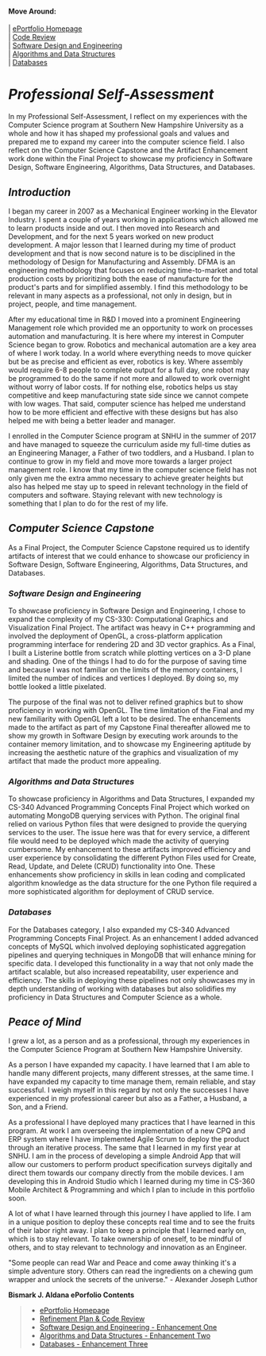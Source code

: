 #### Move Around:
| [ePortfolio Homepage](https://bizofsteel.github.io)<br>
| [Code Review](https://bizofsteel.github.io/Code_Review.html)<br>
| [Software Design and Engineering](https://bizofsteel.github.io/Software_Design_and_Engineering.html)<br> 
| [Algorithms and Data Structures](https://bizofsteel.github.io/Algorithms_and_Data_Structure.html)<br>
| [Databases](https://bizofsteel.github.io/Databases.html)<br>


# _Professional Self-Assessment_

In my Professional Self-Assessment, I reflect on my experiences with the Computer Science program at Southern New Hampshire University as a whole and how it has shaped my professional goals and values and prepared me to expand my career into the computer science field. I also reflect on the Computer Science Capstone and the Artifact Enhancement work done within the Final Project to showcase my proficiency in Software Design, Software Engineering, Algorithms, Data Structures, and Databases.  

## _Introduction_

I began my career in 2007 as a Mechanical Engineer working in the Elevator Industry.   I spent a couple of years working in applications which allowed me to learn products inside and out.   I then moved into Research and Development, and for the next 5 years worked on new product development.  A major lesson that I learned during my time of product development and that is now second nature is to be disciplined in the methodology of Design for Manufacturing and Assembly.  DFMA is an engineering methodology that focuses on reducing time-to-market and total production costs by prioritizing both the ease of manufacture for the product's parts and for simplified assembly.  I find this methodology to be relevant in many aspects as a professional, not only in design, but in project, people, and time management. 

After my educational time in R&D I moved into a prominent Engineering Management role which provided me an opportunity to work on processes automation and manufacturing.   It is here where my interest in Computer Science began to grow.  Robotics and mechanical automation are a key area of where I work today.  In a world where everything needs to move quicker but be as precise and efficient as ever, robotics is key. Where assembly would require 6-8 people to complete output for a full day, one robot may be programmed to do the same if not more and allowed to work overnight without worry of labor costs.  If for nothing else, robotics helps us stay competitive and keep manufacturing state side since we cannot compete with low wages.  That said, computer science has helped me understand how to be more efficient and effective with these designs but has also helped me with being a better leader and manager.

I enrolled in the Computer Science program at SNHU in the summer of 2017 and have managed to squeeze the curriculum aside my full-time duties as an Engineering Manager, a Father of two toddlers, and a Husband.  I plan to continue to grow in my field and move more towards a larger project management role.   I know that my time in the computer science field has not only given me the extra ammo necessary to achieve greater heights but also has helped me stay up to speed in relevant technology in the field of computers and software.   Staying relevant with new technology is something that I plan to do for the rest of my life.
## _Computer Science Capstone_

As a Final Project, the Computer Science Capstone required us to identify artifacts of interest that we could enhance to showcase our proficiency in Software Design, Software Engineering, Algorithms, Data Structures, and Databases.  

### _Software Design and Engineering_

To showcase proficiency in Software Design and Engineering, I chose to expand the complexity of my CS-330: Computational Graphics and Visualization Final Project.  The artifact was heavy in C++ programming and involved the deployment of OpenGL, a cross-platform application programming interface for rendering 2D and 3D vector graphics.   As a Final, I built a Listerine bottle from scratch while plotting vertices on a 3-D plane and shading. One of the things I had to do for the purpose of saving time and because I was not familiar on the limits of the memory containers, I limited the number of indices and vertices I deployed.  By doing so, my bottle looked a little pixelated.  

The purpose of the final was not to deliver refined graphics but to show proficiency in working with OpenGL.   The time limitation of the Final and my new familiarity with OpenGL left a lot to be desired.   The enhancements made to the artifact as part of my Capstone Final thereafter allowed me to show my growth in Software Design by executing work arounds to the container memory limitation, and to showcase my Engineering aptitude by increasing the aesthetic nature of the graphics and visualization of my artifact that made the product more appealing.

### _Algorithms and Data Structures_

To showcase proficiency in Algorithms and Data Structures, I expanded my CS-340 Advanced
Programming Concepts Final Project which worked on automating MongoDB querying services with Python.  The original final relied on various Python files that were designed to provide the querying services to the user.   The issue here was that for every service, a different file would need to be deployed which made the activity of querying cumbersome.  My enhancement to these artifacts improved efficiency and user experience by consolidating the different Python Files used for Create, Read, Update, and Delete (CRUD) functionality into One.  These enhancements show proficiency in skills in lean coding and complicated algorithm knowledge as the data structure for the one Python file required a more sophisticated algorithm for deployment of CRUD service.

### _Databases_

For the Databases category, I also expanded my CS-340 Advanced Programming Concepts Final Project.  As an enhancement I added advanced concepts of MySQL which involved deploying sophisticated aggregation pipelines and querying techniques in MongoDB that will enhance mining for specific data.  I developed this functionality in a way that not only made the artifact scalable, but also increased repeatability, user experience and efficiency.  The skills in deploying these pipelines not only showcases my in depth understanding of working with databases but also solidifies my proficiency in Data Structures and Computer Science as a whole.  

## _Peace of Mind_

I grew a lot, as a person and as a professional, through my experiences in the Computer Science Program at Southern New Hampshire University.   

As a person I have expanded my capacity.   I have learned that I am able to handle many different projects, many different stresses, at the same time.  I have expanded my capacity to time manage them, remain reliable, and stay successful.  I weigh myself in this regard by not only the successes I have experienced in my professional career but also as a Father, a Husband, a Son, and a Friend.  

As a professional I have deployed many practices that I have learned in this program.  At work I am overseeing the implementation of a new CPQ and ERP system where I have implemented Agile Scrum to deploy the product through an iterative process.  The same that I learned in my first year at SNHU.   I am in the process of developing a simple Android App that will allow our customers to perform product specification surveys digitally and direct them towards our company directly from the mobile devices.  I am developing this in Android Studio which I learned during my time in CS-360 Mobile Architect & Programming and which I plan to include in this portfolio soon.

A lot of what I have learned through this journey I have applied to life.  I am in a unique position to deploy these concepts real time and to see the fruits of their labor right away.   I plan to keep a principle that I learned early on, which is to stay relevant.  To take ownership of oneself, to be mindful of others, and to stay relevant to technology and innovation as an Engineer.  

"Some people can read War and Peace and come away thinking it's a simple adventure story. Others can read the ingredients on a chewing gum wrapper and unlock the secrets of the universe." - Alexander Joseph Luthor


**Bismark J. Aldana ePorfolio Contents**<br>
> * [ePortfolio Homepage](https://bizofsteel.github.io)<br>
> * [Refinement Plan & Code Review](https://bizofsteel.github.io/Code_Review.html)<br>
> * [Software Design and Engineering - Enhancement One](https://bizofsteel.github.io/Software_Design_and_Engineering.html)<br>
> * [Algorithms and Data Structures - Enhancement Two](https://bizofsteel.github.io/Algorithms_and_Data_Structure.html)<br>
> * [Databases - Enhancement Three](https://bizofsteel.github.io/Databases.html)

